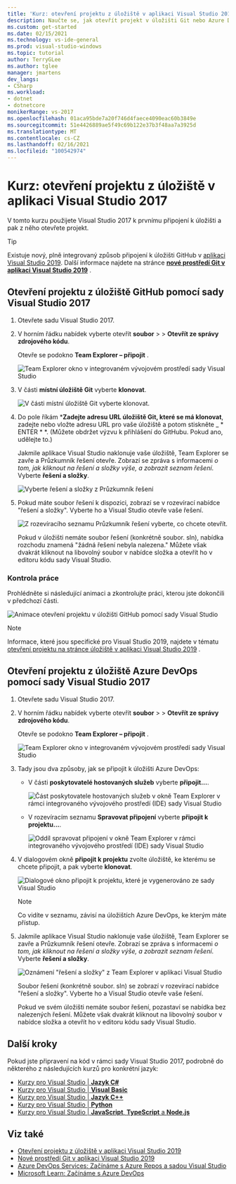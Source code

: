 ```yaml
---
title: 'Kurz: otevření projektu z úložiště v aplikaci Visual Studio 2017'
description: Naučte se, jak otevřít projekt v úložišti Git nebo Azure DevOps pomocí sady Visual Studio 2017.
ms.custom: get-started
ms.date: 02/15/2021
ms.technology: vs-ide-general
ms.prod: visual-studio-windows
ms.topic: tutorial
author: TerryGLee
ms.author: tglee
manager: jmartens
dev_langs:
- CSharp
ms.workload:
- dotnet
- dotnetcore
monikerRange: vs-2017
ms.openlocfilehash: 01aca95bde7a20f746d4faece4090eac60b3849e
ms.sourcegitcommit: 51e4426889ae5f49c69b122e37b3f48aa7a3925d
ms.translationtype: MT
ms.contentlocale: cs-CZ
ms.lasthandoff: 02/16/2021
ms.locfileid: "100542974"
---
```

# <a name="tutorial-open-a-project-from-a-repo-in-visual-studio-2017"></a>Kurz: otevření projektu z úložiště v aplikaci Visual Studio 2017

V tomto kurzu použijete Visual Studio 2017 k prvnímu připojení k úložišti a pak z něho otevřete projekt.

> [!TIP]
> Existuje nový, plně integrovaný způsob připojení k úložišti GitHub v [aplikaci Visual Studio 2019](https://visualstudio.microsoft.com/downloads). Další informace najdete na stránce [**nové prostředí Git v aplikaci Visual Studio 2019**](../ide/git-with-visual-studio.md?view=vs-2019&preserve-view=true) .

## <a name="open-a-project-from-a-github-repo-by-using-visual-studio-2017"></a>Otevření projektu z úložiště GitHub pomocí sady Visual Studio 2017

1. Otevřete sadu Visual Studio 2017.

1. V horním řádku nabídek vyberte otevřít **soubor**  >    >  **Otevřít ze správy zdrojového kódu**.

   Otevře se podokno **Team Explorer – připojit** .

    ![Team Explorer okno v integrovaném vývojovém prostředí sady Visual Studio](./media/open-proj-repo-team-explorer.png)

1. V části **místní úložiště Git** vyberte **klonovat**.

    ![V části místní úložiště Git vyberte klonovat.](./media/open-proj-repo-local-git-repo-clone.png)

1. Do pole říkám ***Zadejte adresu URL úložiště Git, které se má klonovat**, zadejte nebo vložte adresu URL pro vaše úložiště a potom stiskněte _ * ENTER * *. (Můžete obdržet výzvu k přihlášení do GitHubu. Pokud ano, udělejte to.)

   Jakmile aplikace Visual Studio naklonuje vaše úložiště, Team Explorer se zavře a Průzkumník řešení otevře. Zobrazí se zpráva s informacemi *o tom, jak kliknout na řešení a složky výše, a zobrazit seznam řešení*. Vyberte **řešení a složky**.

   ![Vyberte řešení a složky z Průzkumník řešení](./media/open-proj-repo-github-solutions-folders.png)

1. Pokud máte soubor řešení k dispozici, zobrazí se v rozevírací nabídce "řešení a složky". Vyberte ho a Visual Studio otevře vaše řešení.

   ![Z rozevíracího seznamu Průzkumník řešení vyberte, co chcete otevřít.](./media/open-proj-repo-github-solutions-folders-picker.png)

   Pokud v úložišti nemáte soubor řešení (konkrétně soubor. sln), nabídka rozchodu znamená "žádná řešení nebyla nalezena." Můžete však dvakrát kliknout na libovolný soubor v nabídce složka a otevřít ho v editoru kódu sady Visual Studio.

### <a name="review-your-work"></a>Kontrola práce

Prohlédněte si následující animaci a zkontrolujte práci, kterou jste dokončili v předchozí části.

   ![Animace otevření projektu v úložišti GitHub pomocí sady Visual Studio](./media/open-project-from-github.gif)

> [!NOTE]
> Informace, které jsou specifické pro Visual Studio 2019, najdete v tématu [otevření projektu na stránce úložiště v aplikaci Visual Studio 2019](tutorial-open-project-from-repo-visual-studio-2019.md) .

## <a name="open-a-project-from-an-azure-devops-repo-by-using-visual-studio-2017"></a>Otevření projektu z úložiště Azure DevOps pomocí sady Visual Studio 2017

1. Otevřete sadu Visual Studio 2017.

1. V horním řádku nabídek vyberte otevřít **soubor**  >    >  **Otevřít ze správy zdrojového kódu**.

   Otevře se podokno **Team Explorer – připojit** .

    ![Team Explorer okno v integrovaném vývojovém prostředí sady Visual Studio](./media/open-proj-repo-team-explorer.png)

1. Tady jsou dva způsoby, jak se připojit k úložišti Azure DevOps:

      - V části **poskytovatelé hostovaných služeb** vyberte **připojit...**.

        ![Část poskytovatele hostovaných služeb v okně Team Explorer v rámci integrovaného vývojového prostředí (IDE) sady Visual Studio](./media/open-proj-repo-azure-devops.png)

      - V rozevíracím seznamu **Spravovat připojení** vyberte **připojit k projektu...**.

        ![Oddíl spravovat připojení v okně Team Explorer v rámci integrovaného vývojového prostředí (IDE) sady Visual Studio](./media/open-proj-repo-azuredevops-manage-connections.png)

1. V dialogovém okně **připojit k projektu** zvolte úložiště, ke kterému se chcete připojit, a pak vyberte **klonovat**.

      ![Dialogové okno připojit k projektu, které je vygenerováno ze sady Visual Studio](./media/open-proj-azure-devops-connect-cloud-clone.png)

    > [!NOTE]
    > Co vidíte v seznamu, závisí na úložištích Azure DevOps, ke kterým máte přístup.

1. Jakmile aplikace Visual Studio naklonuje vaše úložiště, Team Explorer se zavře a Průzkumník řešení otevře. Zobrazí se zpráva s informacemi *o tom, jak kliknout na řešení a složky výše, a zobrazit seznam řešení*. Vyberte **řešení a složky**.

      ![Oznámení "řešení a složky" z Team Explorer v aplikaci Visual Studio](./media/open-proj-repo-solutions-folders.png)

   Soubor řešení (konkrétně soubor. sln) se zobrazí v rozevírací nabídce "řešení a složky". Vyberte ho a Visual Studio otevře vaše řešení.

   Pokud ve svém úložišti nemáte soubor řešení, pozastaví se nabídka bez nalezených řešení. Můžete však dvakrát kliknout na libovolný soubor v nabídce složka a otevřít ho v editoru kódu sady Visual Studio.

## <a name="next-steps"></a>Další kroky

Pokud jste připravení na kód v rámci sady Visual Studio 2017, podrobně do některého z následujících kurzů pro konkrétní jazyk:

- [Kurzy pro Visual Studio | **Jazyk C#**](./csharp/index.yml)
- [Kurzy pro Visual Studio | **Visual Basic**](./visual-basic/index.yml)
- [Kurzy pro Visual Studio | **Jazyk C++**](/cpp/get-started/tutorial-console-cpp)
- [Kurzy pro Visual Studio | **Python**](../python/index.yml)
- [Kurzy pro Visual Studio | **JavaScript**, **TypeScript** a **Node.js**](../javascript/index.yml)

## <a name="see-also"></a>Viz také

- [Otevření projektu z úložiště v aplikaci Visual Studio 2019](tutorial-open-project-from-repo-visual-studio-2019.md)
- [Nové prostředí Git v aplikaci Visual Studio 2019](../ide/git-with-visual-studio.md)
- [Azure DevOps Services: Začínáme s Azure Repos a sadou Visual Studio](/azure/devops/repos/git/gitquickstart/)
- [Microsoft Learn: Začínáme s Azure DevOps](/learn/modules/get-started-with-devops/)
